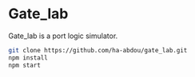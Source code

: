 # Gate_lab
Gate_lab is a port logic simulator.

```bash
git clone https://github.com/ha-abdou/gate_lab.git
npm install
npm start
```
